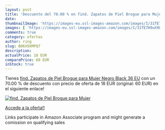 ```yaml
---
layout: post
title: 'Descuento del 70.00 % en find. Zapatos de Piel Brogue para Mujer '
date: 
thumbnailImage: 'https://images-eu.ssl-images-amazon.com/images/I/31TE7H9uX9L._SL200_.jpg'
images: [ 'https://images-eu.ssl-images-amazon.com/images/I/31TE7H9uX9L._SL200_.jpg' ]
comments: true
category: ofertas
author: ring
slug: B06X9XMPQ7
description:
actualPrice: 18 EUR
comparePrice: 60 EUR
inStock: true
---
```


Tienes [find. Zapatos de Piel Brogue para Mujer  Negro  Black   36 EU](https://www.amazon.es/dp/B06X9XMPQ7/?tag=tolees-21) con un 70.00 % de descuento con precio de oferta de 18 EUR (original: 60 EUR) en el siguiente enlace!

[![find. Zapatos de Piel Brogue para Mujer ](https://images-eu.ssl-images-amazon.com/images/I/31TE7H9uX9L._SL200_.jpg)](https://www.amazon.es/dp/B06X9XMPQ7/?tag=tolees-21)

[Accede a la oferta!!](https://www.amazon.es/dp/B06X9XMPQ7/?tag=tolees-21)

Links participate in Amazon Associate program and might generate a comission on qualifying sales


